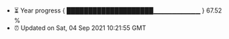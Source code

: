 - ⏳ Year progress { ████████████████████▁▁▁▁▁▁▁▁▁▁ } 67.52 %
- ⏰ Updated on Sat, 04 Sep 2021 10:21:55 GMT

